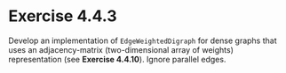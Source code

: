 # Exercise 4.4.3

Develop an implementation of `EdgeWeightedDigraph` for dense graphs that
uses an adjacency-matrix (two-dimensional array of weights) representation
(see **Exercise 4.4.10**). Ignore parallel edges.